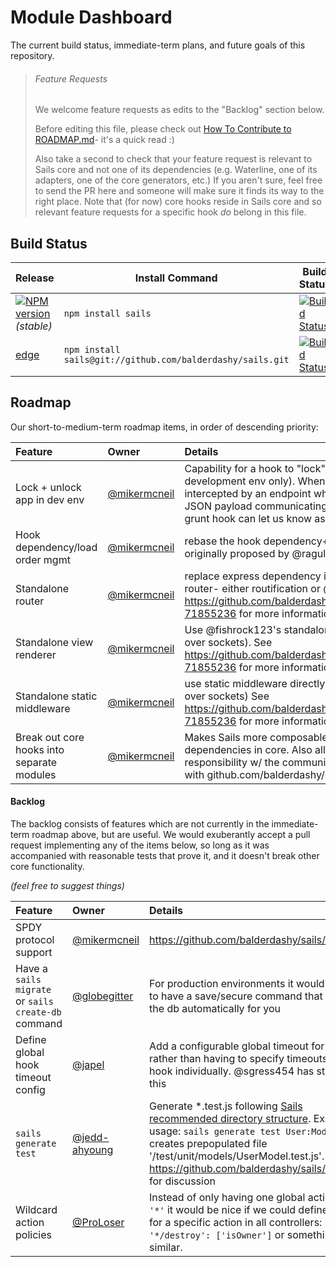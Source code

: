 # Module Dashboard

The current build status, immediate-term plans, and future goals of this repository.

> ###### Feature Requests
>
> We welcome feature requests as edits to the "Backlog" section below.
>
> Before editing this file, please check out [How To Contribute to ROADMAP.md](https://gist.github.com/mikermcneil/bdad2108f3d9a9a5c5ed)- it's a quick read :)
>
> Also take a second to check that your feature request is relevant to Sails core and not one of its dependencies (e.g. Waterline, one of its adapters, one of the core generators, etc.)  If you aren't sure, feel free to send the PR here and someone will make sure it finds its way to the right place.  Note that (for now) core hooks reside in Sails core and so relevant feature requests for a specific hook _do_ belong in this file.



## Build Status

| Release                                                                                                                 | Install Command                                                | Build Status
|------------------------------------------------------------------------------------------------------------------------ | -------------------------------------------------------------- | -----------------
| [![NPM version](https://badge.fury.io/js/sails.png)](https://github.com/balderdashy/sails/tree/stable) _(stable)_       | `npm install sails`                                          | [![Build Status](https://travis-ci.org/balderdashy/sails.png?branch=stable)](https://travis-ci.org/balderdashy/sails) |
| [edge](https://github.com/balderdashy/sails/tree/master)                                                                | `npm install sails@git://github.com/balderdashy/sails.git` | [![Build Status](https://travis-ci.org/balderdashy/sails.png?branch=master)](https://travis-ci.org/balderdashy/sails) |



## Roadmap

Our short-to-medium-term roadmap items, in order of descending priority:


 Feature                                                  | Owner                                                                            | Details
 :------------------------------------------------------- | :------------------------------------------------------------------------------- | :------
 Lock + unlock app in dev env                             | [@mikermcneil](https://github.com/mikermcneil)     | Capability for a hook to "lock" and/or "unlock" the app (in a development env only).  When "locked" all requests are intercepted by an endpoint which responds with either a page or JSON payload communicating a custom message.  e.g. so the grunt hook can let us know as it syncs.  e.g. `sails.emit('lock')`
 Hook dependency/load order mgmt                          | [@mikermcneil](https://github.com/mikermcneil)                                   | rebase the hook dependency+optional depenency system originally proposed by @ragulka
 Standalone router                                        | [@mikermcneil](https://github.com/mikermcneil)                                   | replace express dependency in `lib/router` with standalone router- either routification or @dougwilson's new project.  See https://github.com/balderdashy/sails/pull/2351#issuecomment-71855236 for more information.
 Standalone view renderer                                 | [@mikermcneil](https://github.com/mikermcneil)                                   | Use @fishrock123's standalone views module (enables views over sockets).  See https://github.com/balderdashy/sails/pull/2351#issuecomment-71855236 for more information.
 Standalone static middleware                             | [@mikermcneil](https://github.com/mikermcneil)                                   | use static middleware directly in `lib/router` (enables static files over sockets)  See https://github.com/balderdashy/sails/pull/2351#issuecomment-71855236 for more information.
 Break out core hooks into separate modules               | [@mikermcneil](https://github.com/mikermcneil)                                   | Makes Sails more composable, and removes most of its dependencies in core. Also allows for easier sharing of responsibility w/ the community, controls issue flow.  Started with github.com/balderdashy/sails-hook-sockets



#### Backlog

The backlog consists of features which are not currently in the immediate-term roadmap above, but are useful.  We would exuberantly accept a pull request implementing any of the items below, so long as it was accompanied with reasonable tests that prove it, and it doesn't break other core functionality.

_(feel free to suggest things)_

 Feature                                         | Owner                                              | Details
 :---------------------------------------------- | :------------------------------------------------- | :------
 SPDY protocol support                           | [@mikermcneil](https://github.com/mikermcneil)     | https://github.com/balderdashy/sails/issues/80
 Have a `sails migrate` or `sails create-db` command | [@globegitter](https://github.com/Globegitter) | For production environments it would be nice to have a save/secure command that creates the db automatically for you
 Define global hook timeout config | [@japel](https://github.com/japel) | Add a configurable global timeout for hooks, rather than having to specify timeouts for each hook individually.  @sgress454 has started on this | 
 `sails generate test`  | [@jedd-ahyoung](https://github.com/jedd-ahyoung) | Generate *.test.js following [Sails recommended directory structure](http://sailsjs.org/#/documentation/concepts/Testing). Example usage: `sails generate test User:Model` creates prepopulated file '/test/unit/models/UserModel.test.js'. See https://github.com/balderdashy/sails/pull/2499 for discussion |
 Wildcard action policies | [@ProLoser](https://github.com/ProLoser)| Instead of only having one global action policy `'*'` it would be nice if we could define policies for a specific action in all controllers: `'*/destroy': ['isOwner']` or something similar.
